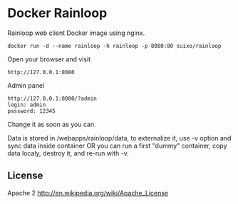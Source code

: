 Docker Rainloop
=============

Rainloop web client Docker image using nginx.

	docker run -d --name rainloop -h rainloop -p 8080:80 suixo/rainloop

Open your browser and visit

	http://127.0.0.1:8080

Admin panel

	http://127.0.0.1:8080/?admin
    login: admin
    password: 12345

Change it as soon as you can.

Data is stored in /webapps/rainloop/data, to externalize it, use -v option and sync data inside container OR you can run a first "dummy" container, copy data localy, destroy it, and re-run with -v.

License
-------

Apache 2 http://en.wikipedia.org/wiki/Apache_License
